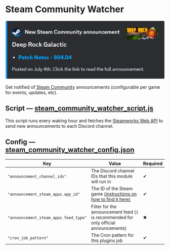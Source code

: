 # Steam Community Watcher

![Image preview](../assets/documentation/steam_community_watcher.png)

Get notified of [Steam Community](https://steamcommunity.com/) announcements (configurable per game for events, updates, etc).

## Script — [steam_community_watcher_script.js](steam_community_watcher_script.js)

This script runs every waking hour and fetches the [Steamworks Web API](https://partner.steamgames.com/doc/webapi_overview) to send new announcements to each Discord channel.

## Config — [steam_community_watcher_config.json](steam_community_watcher_config.json)

| Key                                   | Value                                                                                                                                                        | Required |
| ------------------------------------- | ------------------------------------------------------------------------------------------------------------------------------------------------------------ | -------- |
| `"announcement_channel_ids"`          | The Discord channel IDs that this module will run in                                                                                                         | ✔        |
| `"announcement_steam_apps.app_id"`    | The ID of the Steam game [(instructions on how to find it here)](https://gaming.stackexchange.com/questions/149837/how-do-i-find-the-id-for-a-game-on-steam) | ✔        |
| `"announcement_steam_apps.feed_type"` | Filter for the announcement feed (`1` is recommended for only official announcements)                                                                        | ✖        |
| `"cron_job_pattern"`                  | The Cron pattern for this plugins job                                                                                                                        | ✔        |
